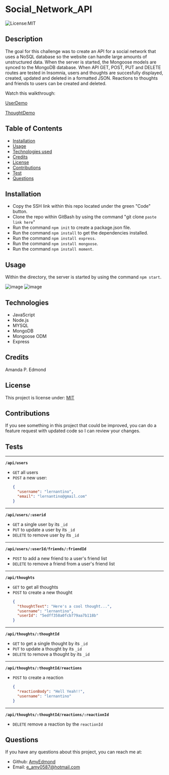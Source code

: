 # Social_Network_API

![License:MIT](http://img.shields.io/badge/license-MIT-blue.svg)

## Description

The goal for this challenge was to create an API for a social network that uses a NoSQL database so the website can handle large amounts of unstructured data. When the server is started, the Mongoose models are synced to the MongoDB database. When API GET, POST, PUT and DELETE routes are tested in Insomnia, users and thoughts are succesfully displayed, created, updated and deleted in a formatted JSON. Reactions to thoughts and friends to users can be created and deleted.

Watch this walkthrough:

[UserDemo](https://watch.screencastify.com/v/DQBd8Css6NSrN7PsxRBp)

[ThoughtDemo](https://watch.screencastify.com/v/ntcz3JK0dp42K6h2n3TM)

## Table of Contents

- [Installation](#installation)
- [Usage](#usage)
- [Technologies used](#technologies)
- [Credits](#credits)
- [License](#license)
- [Contributions](#contributions)
- [Test](#tests)
- [Questions](#questions)

## Installation

- Copy the SSH link within this repo located under the green "Code" button.
- Clone the repo within GitBash by using the command "git clone `paste link here`"
- Run the command `npm init` to create a package.json file.
- Run the command `npm install` to get the dependencies installed.
- Run the command `npm install express`.
- Run the command `npm install mongoose`.
- Run the command `npm install moment`.

## Usage

Within the directory, the server is started by using the command `npm start`.

![image](https://github.com/AmyEdmond/Social_Network_API/assets/122325607/ab4e1407-cdb4-4f91-90c1-13401be3a858)
![image](https://github.com/AmyEdmond/Social_Network_API/assets/122325607/01f6f531-bbaf-4ec9-be43-01d3d1ed8d44)

## Technologies

- JavaScript
- Node.js
- MYSQL
- MongoDB
- Mongoose ODM
- Express

## Credits

Amanda P. Edmond

## License

This project is license under: [MIT](https://lbesson.mit-license.org/)

## Contributions

If you see something in this project that could be improved, you can do a feature request with updated code so I can review your changes.

## Tests

---

**`/api/users`**

- `GET` all users
- `POST` a new user:
  ```json
  {
    "username": "lernantino",
    "email": "lernantino@gmail.com"
  }
  ```

---

**`/api/users/:userid`**

- `GET` a single user by its `_id`
- `PUT` to update a user by its `_id`
- `DELETE` to remove user by its `_id`

---

**`/api/users/:userId/friends/:friendId`**

- `POST` to add a new friend to a user's friend list
- `DELETE` to remove a friend from a user's friend list

---

**`/api/thoughts`**

- `GET` to get all thoughts
- `POST` to create a new thought
  ```json
  {
    "thoughtText": "Here's a cool thought...",
    "username": "lernantino",
    "userId": "5edff358a0fcb779aa7b118b"
  }
  ```

---

**`/api/thoughts/:thoughtId`**

- `GET` to get a single thought by its `_id`
- `PUT` to update a thought by its `_id`
- `DELETE` to remove a thought by its `_id`

---

**`/api/thoughts/:thoughtId/reactions`**

- `POST` to create a reaction
  ```json
  {
    "reactionBody": "Hell Yeah!!",
    "username": "lernantino"
  }
  ```

---

**`/api/thoughts/:thoughtId/reactions/:reactionId`**

- `DELETE` remove a reaction by the `reactionId`

## Questions

If you have any questions about this project, you can reach me at:

- Github: [AmyEdmond](https://github.com/AmyEdmond)
- Email: [e_amy0587@hotmail.com](e_amy0587@hotmail.com)
